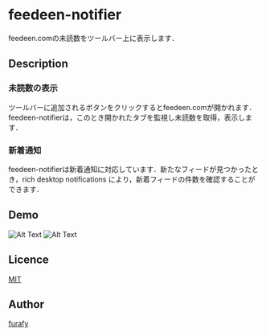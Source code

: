 feedeen-notifier
====

feedeen.comの未読数をツールバー上に表示します．

## Description

### 未読数の表示
ツールバーに追加されるボタンをクリックするとfeedeen.comが開かれます．feedeen-notifierは，このとき開かれたタブを監視し未読数を取得，表示します．

### 新着通知
feedeen-notifierは新着通知に対応しています．新たなフィードが見つかったとき，rich desktop notifications により，新着フィードの件数を確認することができます．

## Demo

![Alt Text](http://fast-uploader.com/transfer/7007126995211.gif)
![Alt Text](http://fast-uploader.com/transfer/7007127069832.gif)

## Licence

[MIT](https://github.com/tcnksm/tool/blob/master/LICENCE)

## Author

[furafy](https://github.com/furafy)

